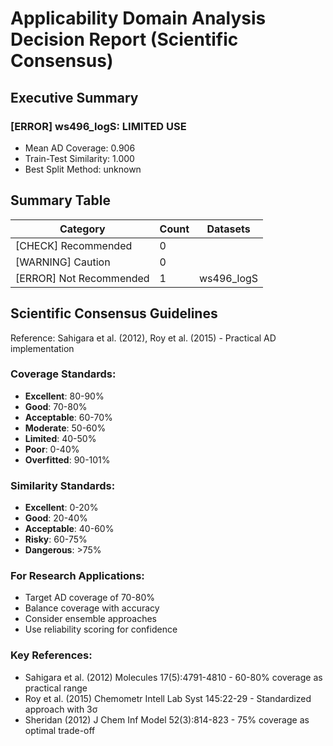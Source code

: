 # Applicability Domain Analysis Decision Report (Scientific Consensus)

## Executive Summary

### [ERROR] ws496_logS: LIMITED USE
- Mean AD Coverage: 0.906
- Train-Test Similarity: 1.000
- Best Split Method: unknown


## Summary Table

| Category | Count | Datasets |
|----------|-------|----------|
| [CHECK] Recommended | 0 |  |
| [WARNING] Caution | 0 |  |
| [ERROR] Not Recommended | 1 | ws496_logS |

## Scientific Consensus Guidelines

Reference: Sahigara et al. (2012), Roy et al. (2015) - Practical AD implementation

### Coverage Standards:
- **Excellent**: 80-90%
- **Good**: 70-80%
- **Acceptable**: 60-70%
- **Moderate**: 50-60%
- **Limited**: 40-50%
- **Poor**: 0-40%
- **Overfitted**: 90-101%

### Similarity Standards:
- **Excellent**: 0-20%
- **Good**: 20-40%
- **Acceptable**: 40-60%
- **Risky**: 60-75%
- **Dangerous**: >75%

### For Research Applications:
- Target AD coverage of 70-80%
- Balance coverage with accuracy
- Consider ensemble approaches
- Use reliability scoring for confidence

### Key References:
- Sahigara et al. (2012) Molecules 17(5):4791-4810 - 60-80% coverage as practical range
- Roy et al. (2015) Chemometr Intell Lab Syst 145:22-29 - Standardized approach with 3σ
- Sheridan (2012) J Chem Inf Model 52(3):814-823 - 75% coverage as optimal trade-off
